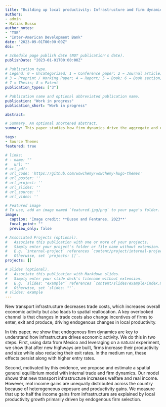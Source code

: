 ```yaml
---
title: "Building up local productivity: Infrastructure and firm dynamics in Mexico (JMP)"
authors:
- admin
- Matias Busso
author_notes:
- "TSE"
- "Inter-American Development Bank"
date: "2023-09-01T00:00:00Z"
doi: ""

# Schedule page publish date (NOT publication's date).
publishDate: "2023-01-01T00:00:00Z"

# Publication type.
# Legend: 0 = Uncategorized; 1 = Conference paper; 2 = Journal article;
# 3 = Preprint / Working Paper; 4 = Report; 5 = Book; 6 = Book section;
# 7 = Thesis; 8 = Patent
publication_types: ["3"]

# Publication name and optional abbreviated publication name.
publication: "Work in progress"
publication_short: "Work in progress"

abstract: 

# Summary. An optional shortened abstract.
summary: This paper studies how firm dynamics drive the aggregate and distributional effects of infrastructure on economic growth and development. 

tags:
- Source Themes
featured: true

# links: 
# - name: ""
#   url: ""
# url_pdf: 
# url_code: 'https://github.com/wowchemy/wowchemy-hugo-themes'
# url_poster: ''
# url_project: ''
# url_slides: ''
# url_source: ''
# url_video: ''

# Featured image
# To use, add an image named `featured.jpg/png` to your page's folder. 
image:
  caption: 'Image credit: **Busso and Fentanes, 2023**'
  focal_point: ""
  preview_only: false

# Associated Projects (optional).
#   Associate this publication with one or more of your projects.
#   Simply enter your project's folder or file name without extension.
#   E.g. `internal-project` references `content/project/internal-project/index.md`.
#   Otherwise, set `projects: []`.
projects: []

# Slides (optional).
#   Associate this publication with Markdown slides.
#   Simply enter your slide deck's filename without extension.
#   E.g. `slides: "example"` references `content/slides/example/index.md`.
#   Otherwise, set `slides: ""`.
# slides: example
---
```


New transport infrastructure decreases trade costs, which increases overall economic activity but also leads to spatial reallocation. A key overlooked channel is that changes in trade costs also change incentives of firms to enter, exit and produce, driving endogenous changes in local productivity. 

In this paper, we show that endogenous firm dynamics are key to understand how infrastructure drives economic activity. We do this in two steps. First, using data from Mexico and leveraging on a natural experiment, we show that after new highways are built, firms increase their productivity and size while also reducing their exit rates. In the medium run, these effects persist along with higher entry rates. 

Second, motivated by this evidence, we propose and estimate a spatial general equilibrium model with internal trade and firm dynamics. Our model shows that new transport infrastructure increases welfare and real income. However, real income gains are unequally distributed across the country because of heterogeneous exposure and productivity gains. We measure that up to half the income gains from infrastructure are explained by local productivity growth primarily driven by endogenous firm selection.
